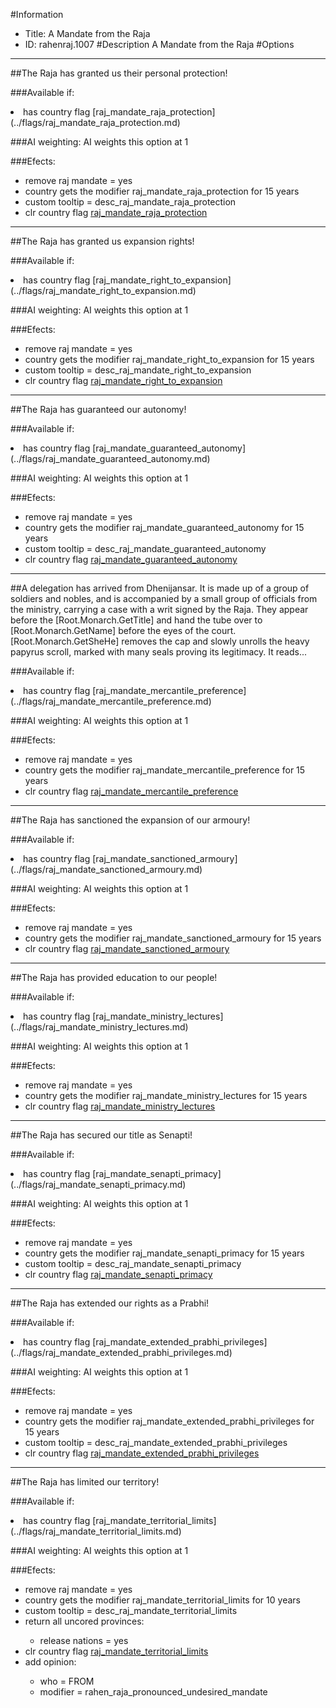 #Information
 - Title: A Mandate from the Raja
 - ID: rahenraj.1007
#Description
A Mandate from the Raja
#Options

___
##The Raja has granted us their personal protection!

###Available if:
<li>has country flag [raj_mandate_raja_protection](../flags/raj_mandate_raja_protection.md)</li>

###AI weighting:
AI weights this option at 1


###Efects:<ul><li>remove raj mandate = yes</li><li>country gets the modifier raj_mandate_raja_protection for 15 years</li><li>custom tooltip = desc_raj_mandate_raja_protection</li><li>clr country flag [raj_mandate_raja_protection](../flags/raj_mandate_raja_protection.md)</li></ul>

___
##The Raja has granted us expansion rights!

###Available if:
<li>has country flag [raj_mandate_right_to_expansion](../flags/raj_mandate_right_to_expansion.md)</li>

###AI weighting:
AI weights this option at 1


###Efects:<ul><li>remove raj mandate = yes</li><li>country gets the modifier raj_mandate_right_to_expansion for 15 years</li><li>custom tooltip = desc_raj_mandate_right_to_expansion</li><li>clr country flag [raj_mandate_right_to_expansion](../flags/raj_mandate_right_to_expansion.md)</li></ul>

___
##The Raja has guaranteed our autonomy!

###Available if:
<li>has country flag [raj_mandate_guaranteed_autonomy](../flags/raj_mandate_guaranteed_autonomy.md)</li>

###AI weighting:
AI weights this option at 1


###Efects:<ul><li>remove raj mandate = yes</li><li>country gets the modifier raj_mandate_guaranteed_autonomy for 15 years</li><li>custom tooltip = desc_raj_mandate_guaranteed_autonomy</li><li>clr country flag [raj_mandate_guaranteed_autonomy](../flags/raj_mandate_guaranteed_autonomy.md)</li></ul>

___
##A delegation has arrived from Dhenijansar. It is made up of a group of soldiers and nobles, and is accompanied by a small group of officials from the ministry, carrying a case with a writ signed by the Raja. They appear before the [Root.Monarch.GetTitle] and hand the tube over to [Root.Monarch.GetName] before the eyes of the court. [Root.Monarch.GetSheHe] removes the cap and slowly unrolls the heavy papyrus scroll, marked with many seals proving its legitimacy. It reads...

###Available if:
<li>has country flag [raj_mandate_mercantile_preference](../flags/raj_mandate_mercantile_preference.md)</li>

###AI weighting:
AI weights this option at 1


###Efects:<ul><li>remove raj mandate = yes</li><li>country gets the modifier raj_mandate_mercantile_preference for 15 years</li><li>clr country flag [raj_mandate_mercantile_preference](../flags/raj_mandate_mercantile_preference.md)</li></ul>

___
##The Raja has sanctioned the expansion of our armoury!

###Available if:
<li>has country flag [raj_mandate_sanctioned_armoury](../flags/raj_mandate_sanctioned_armoury.md)</li>

###AI weighting:
AI weights this option at 1


###Efects:<ul><li>remove raj mandate = yes</li><li>country gets the modifier raj_mandate_sanctioned_armoury for 15 years</li><li>clr country flag [raj_mandate_sanctioned_armoury](../flags/raj_mandate_sanctioned_armoury.md)</li></ul>

___
##The Raja has provided education to our people!

###Available if:
<li>has country flag [raj_mandate_ministry_lectures](../flags/raj_mandate_ministry_lectures.md)</li>

###AI weighting:
AI weights this option at 1


###Efects:<ul><li>remove raj mandate = yes</li><li>country gets the modifier raj_mandate_ministry_lectures for 15 years</li><li>clr country flag [raj_mandate_ministry_lectures](../flags/raj_mandate_ministry_lectures.md)</li></ul>

___
##The Raja has secured our title as Senapti!

###Available if:
<li>has country flag [raj_mandate_senapti_primacy](../flags/raj_mandate_senapti_primacy.md)</li>

###AI weighting:
AI weights this option at 1


###Efects:<ul><li>remove raj mandate = yes</li><li>country gets the modifier raj_mandate_senapti_primacy for 15 years</li><li>custom tooltip = desc_raj_mandate_senapti_primacy</li><li>clr country flag [raj_mandate_senapti_primacy](../flags/raj_mandate_senapti_primacy.md)</li></ul>

___
##The Raja has extended our rights as a Prabhi!

###Available if:
<li>has country flag [raj_mandate_extended_prabhi_privileges](../flags/raj_mandate_extended_prabhi_privileges.md)</li>

###AI weighting:
AI weights this option at 1


###Efects:<ul><li>remove raj mandate = yes</li><li>country gets the modifier raj_mandate_extended_prabhi_privileges for 15 years</li><li>custom tooltip = desc_raj_mandate_extended_prabhi_privileges</li><li>clr country flag [raj_mandate_extended_prabhi_privileges](../flags/raj_mandate_extended_prabhi_privileges.md)</li></ul>

___
##The Raja has limited our territory!

###Available if:
<li>has country flag [raj_mandate_territorial_limits](../flags/raj_mandate_territorial_limits.md)</li>

###AI weighting:
AI weights this option at 1


###Efects:<ul><li>remove raj mandate = yes</li><li>country gets the modifier raj_mandate_territorial_limits for 10 years</li><li>custom tooltip = desc_raj_mandate_territorial_limits</li><li>return all uncored provinces:</li><ul><li>release nations = yes</li></ul><li>clr country flag [raj_mandate_territorial_limits](../flags/raj_mandate_territorial_limits.md)</li><li>add opinion:</li><ul><li>who = FROM</li><li>modifier = rahen_raja_pronounced_undesired_mandate</li></ul></ul>
